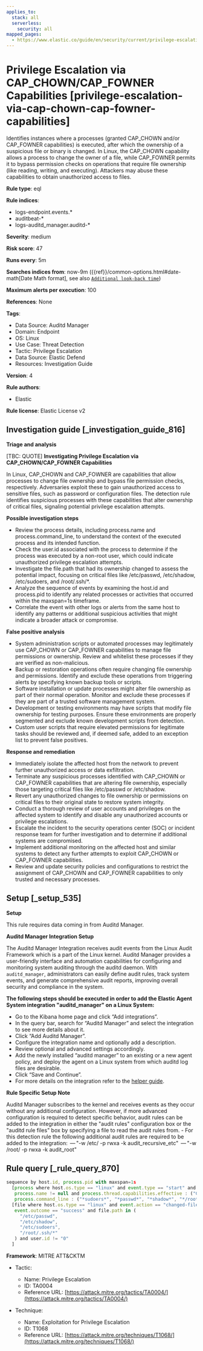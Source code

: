 ```yaml
---
applies_to:
  stack: all
  serverless:
    security: all
mapped_pages:
  - https://www.elastic.co/guide/en/security/current/privilege-escalation-via-cap-chown-cap-fowner-capabilities.html
---
```


# Privilege Escalation via CAP_CHOWN/CAP_FOWNER Capabilities [privilege-escalation-via-cap-chown-cap-fowner-capabilities]

Identifies instances where a processes (granted CAP_CHOWN and/or CAP_FOWNER capabilities) is executed, after which the ownership of a suspicious file or binary is changed. In Linux, the CAP_CHOWN capability allows a process to change the owner of a file, while CAP_FOWNER permits it to bypass permission checks on operations that require file ownership (like reading, writing, and executing). Attackers may abuse these capabilities to obtain unauthorized access to files.

**Rule type**: eql

**Rule indices**:

* logs-endpoint.events.*
* auditbeat-*
* logs-auditd_manager.auditd-*

**Severity**: medium

**Risk score**: 47

**Runs every**: 5m

**Searches indices from**: now-9m ({{ref}}/common-options.html#date-math[Date Math format], see also [`Additional look-back time`](docs-content://solutions/security/detect-and-alert/create-detection-rule.md#rule-schedule))

**Maximum alerts per execution**: 100

**References**: None

**Tags**:

* Data Source: Auditd Manager
* Domain: Endpoint
* OS: Linux
* Use Case: Threat Detection
* Tactic: Privilege Escalation
* Data Source: Elastic Defend
* Resources: Investigation Guide

**Version**: 4

**Rule authors**:

* Elastic

**Rule license**: Elastic License v2

## Investigation guide [_investigation_guide_816]

**Triage and analysis**

[TBC: QUOTE]
**Investigating Privilege Escalation via CAP_CHOWN/CAP_FOWNER Capabilities**

In Linux, CAP_CHOWN and CAP_FOWNER are capabilities that allow processes to change file ownership and bypass file permission checks, respectively. Adversaries exploit these to gain unauthorized access to sensitive files, such as password or configuration files. The detection rule identifies suspicious processes with these capabilities that alter ownership of critical files, signaling potential privilege escalation attempts.

**Possible investigation steps**

* Review the process details, including process.name and process.command_line, to understand the context of the executed process and its intended function.
* Check the user.id associated with the process to determine if the process was executed by a non-root user, which could indicate unauthorized privilege escalation attempts.
* Investigate the file.path that had its ownership changed to assess the potential impact, focusing on critical files like /etc/passwd, /etc/shadow, /etc/sudoers, and /root/.ssh/*.
* Analyze the sequence of events by examining the host.id and process.pid to identify any related processes or activities that occurred within the maxspan=1s timeframe.
* Correlate the event with other logs or alerts from the same host to identify any patterns or additional suspicious activities that might indicate a broader attack or compromise.

**False positive analysis**

* System administration scripts or automated processes may legitimately use CAP_CHOWN or CAP_FOWNER capabilities to manage file permissions or ownership. Review and whitelist these processes if they are verified as non-malicious.
* Backup or restoration operations often require changing file ownership and permissions. Identify and exclude these operations from triggering alerts by specifying known backup tools or scripts.
* Software installation or update processes might alter file ownership as part of their normal operation. Monitor and exclude these processes if they are part of a trusted software management system.
* Development or testing environments may have scripts that modify file ownership for testing purposes. Ensure these environments are properly segmented and exclude known development scripts from detection.
* Custom user scripts that require elevated permissions for legitimate tasks should be reviewed and, if deemed safe, added to an exception list to prevent false positives.

**Response and remediation**

* Immediately isolate the affected host from the network to prevent further unauthorized access or data exfiltration.
* Terminate any suspicious processes identified with CAP_CHOWN or CAP_FOWNER capabilities that are altering file ownership, especially those targeting critical files like /etc/passwd or /etc/shadow.
* Revert any unauthorized changes to file ownership or permissions on critical files to their original state to restore system integrity.
* Conduct a thorough review of user accounts and privileges on the affected system to identify and disable any unauthorized accounts or privilege escalations.
* Escalate the incident to the security operations center (SOC) or incident response team for further investigation and to determine if additional systems are compromised.
* Implement additional monitoring on the affected host and similar systems to detect any further attempts to exploit CAP_CHOWN or CAP_FOWNER capabilities.
* Review and update security policies and configurations to restrict the assignment of CAP_CHOWN and CAP_FOWNER capabilities to only trusted and necessary processes.


## Setup [_setup_535]

**Setup**

This rule requires data coming in from Auditd Manager.

**Auditd Manager Integration Setup**

The Auditd Manager Integration receives audit events from the Linux Audit Framework which is a part of the Linux kernel. Auditd Manager provides a user-friendly interface and automation capabilities for configuring and monitoring system auditing through the auditd daemon. With `auditd_manager`, administrators can easily define audit rules, track system events, and generate comprehensive audit reports, improving overall security and compliance in the system.

**The following steps should be executed in order to add the Elastic Agent System integration "auditd_manager" on a Linux System:**

* Go to the Kibana home page and click “Add integrations”.
* In the query bar, search for “Auditd Manager” and select the integration to see more details about it.
* Click “Add Auditd Manager”.
* Configure the integration name and optionally add a description.
* Review optional and advanced settings accordingly.
* Add the newly installed “auditd manager” to an existing or a new agent policy, and deploy the agent on a Linux system from which auditd log files are desirable.
* Click “Save and Continue”.
* For more details on the integration refer to the [helper guide](https://docs.elastic.co/integrations/auditd_manager).

**Rule Specific Setup Note**

Auditd Manager subscribes to the kernel and receives events as they occur without any additional configuration. However, if more advanced configuration is required to detect specific behavior, audit rules can be added to the integration in either the "audit rules" configuration box or the "auditd rule files" box by specifying a file to read the audit rules from. - For this detection rule the following additional audit rules are required to be added to the integration:  — "-w /etc/ -p rwxa -k audit_recursive_etc"  — "-w /root/ -p rwxa -k audit_root"


## Rule query [_rule_query_870]

```js
sequence by host.id, process.pid with maxspan=1s
  [process where host.os.type == "linux" and event.type == "start" and event.action == "exec" and
   process.name != null and process.thread.capabilities.effective : ("CAP_CHOWN", "CAP_FOWNER") and
   process.command_line : ("*sudoers*", "*passwd*", "*shadow*", "*/root/*") and user.id != "0"]
  [file where host.os.type == "linux" and event.action == "changed-file-ownership-of" and event.type == "change" and
   event.outcome == "success" and file.path in (
     "/etc/passwd",
     "/etc/shadow",
     "/etc/sudoers",
     "/root/.ssh/*"
   ) and user.id != "0"
  ]
```

**Framework**: MITRE ATT&CKTM

* Tactic:

    * Name: Privilege Escalation
    * ID: TA0004
    * Reference URL: [https://attack.mitre.org/tactics/TA0004/](https://attack.mitre.org/tactics/TA0004/)

* Technique:

    * Name: Exploitation for Privilege Escalation
    * ID: T1068
    * Reference URL: [https://attack.mitre.org/techniques/T1068/](https://attack.mitre.org/techniques/T1068/)



